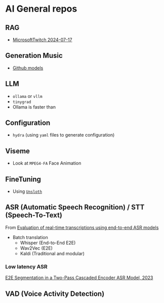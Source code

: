 # AI General repos

## RAG

- [MicrosoftTwitch 2024-07-17](https://github.com/ytang07/rag_cookbooks)

## Generation Music

- [Github models](https://github.com/nicolaus625/FM4Music)

## LLM

- `ollama` or `vllm`
- `tinygrad`
- Ollama is faster than 

## Configuration

- `hydra` (using `yaml` files to generate configuration)

## Viseme

- Look at `MPEG4-FA` Face Animation


## FineTuning

- Using [`Unsloth`](https://unsloth.ai)

## ASR (Automatic Speech Recognition) / STT (Speech-To-Text)

From [Evaluation of real-time transcriptions using end-to-end ASR models](https://arxiv.org/html/2409.05674v1)

- Batch translation
  - Whisper (End-to-End E2E)
  - Wav2Vec (E2E)
  - Kaldi (Traditional and modular)


### Low latency ASR

[E2E Segmentation in a Two-Pass Cascaded Encoder ASR Model, 2023](https://arxiv.org/pdf/2211.15432)
 
## VAD (Voice Activity Detection)


